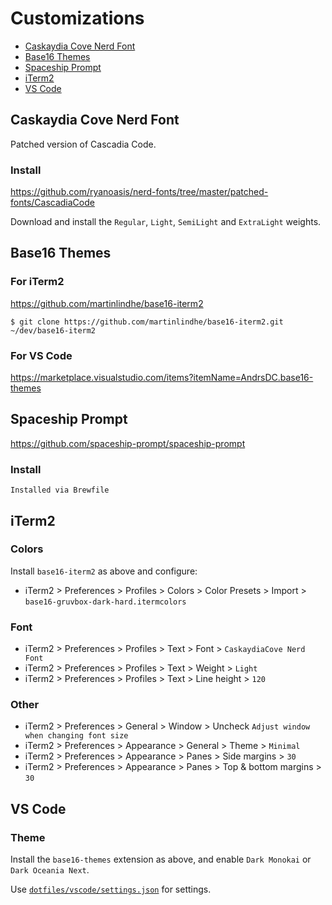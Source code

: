 # Customizations

- [Caskaydia Cove Nerd Font](#caskaydia-cove-nerd-font)
- [Base16 Themes](#base16-themes)
- [Spaceship Prompt](#spaceship-prompt)
- [iTerm2](#iterm2)
- [VS Code](#vs-code)

## Caskaydia Cove Nerd Font
Patched version of Cascadia Code.

### Install
https://github.com/ryanoasis/nerd-fonts/tree/master/patched-fonts/CascadiaCode

Download and install the `Regular`, `Light`, `SemiLight` and `ExtraLight` weights.

## Base16 Themes
### For iTerm2
https://github.com/martinlindhe/base16-iterm2

```
$ git clone https://github.com/martinlindhe/base16-iterm2.git ~/dev/base16-iterm2
```

### For VS Code
https://marketplace.visualstudio.com/items?itemName=AndrsDC.base16-themes

## Spaceship Prompt
https://github.com/spaceship-prompt/spaceship-prompt

### Install
```
Installed via Brewfile
```

## iTerm2
### Colors
Install `base16-iterm2` as above and configure:

- iTerm2 > Preferences > Profiles > Colors > Color Presets > Import > `base16-gruvbox-dark-hard.itermcolors`

### Font
- iTerm2 > Preferences > Profiles > Text > Font > `CaskaydiaCove Nerd Font`
- iTerm2 > Preferences > Profiles > Text > Weight > `Light`
- iTerm2 > Preferences > Profiles > Text > Line height > `120`

### Other
- iTerm2 > Preferences > General > Window > Uncheck `Adjust window when changing font size`
- iTerm2 > Preferences > Appearance > General > Theme > `Minimal`
- iTerm2 > Preferences > Appearance > Panes > Side margins > `30`
- iTerm2 > Preferences > Appearance > Panes > Top & bottom margins > `30`

## VS Code
### Theme
Install the `base16-themes` extension as above, and enable `Dark Monokai` or `Dark Oceania Next`.

Use [`dotfiles/vscode/settings.json`](/dotfiles/vscode/settings.json) for settings.
